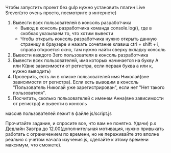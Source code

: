 Чтобы запустить проект без gulp нужно установить плагин Live Srever(это очень просто, посмотрите в интернете)
1) Вывести всех пользователей в консоль разработчика
    * Вывод в консоль разработчика команда console.log(), где в скобках указываем то, что хотим вывести
    * Чтобы открыть консоль разработчика нужно открыть данную страницу в браузере и нажать сочетание клавиш ctrl + shift + i, справа откроется окно, там нужно найти сверху вкладку консоль
2) Вывести каждого 3его пользователя в консоль разработчика
3) Вывести всех пользователей, имя которых начинается на букву А или К(вне зависимости от регистра, если первая буква а или к, нужно выводить)
4) Проверить, есть ли в списке пользователей имя Николай(вне зависимости от регистра). Если есть выводим в консоль "Пользователь Николай уже зарегистрирован", если нет "Нет такого пользователя".
5) Посчитать, сколько пользователей с именем Анна(вне зависимости от регистра) и вывести в консоль

массив пользователей лежит в файле js/script.js

Прочитайте задание, и спросите все, что вам не понятно. Удачи)
p.s Дедлайн Завтра до 12.00(дополнительная мотивация, нужно привыкать работать с ограничением по времени, но не переживайте это вполне реально с учетом начала изучения js, сделайте к этому времени максимум, что сможете).